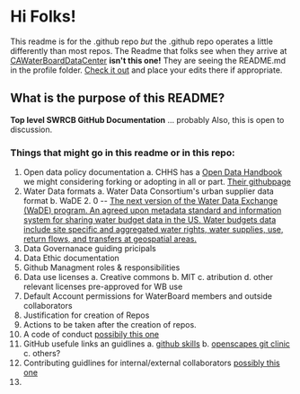 # Hi Folks!

This readme is for the .github repo *but* the .github repo operates a little differently than most repos. The Readme that folks see when they arrive at [CAWaterBoardDataCenter](https://github.com/CAWaterBoardDataCenter/) **isn't this one!** They are seeing the README.md in the profile folder. [Check it out](https://github.com/CAWaterBoardDataCenter/.github/blob/main/profile/README.md) and place your edits there if appropriate.

## What is the purpose of this README?
**Top level SWRCB GitHub Documentation** ... probably
Also, this is open to discussion. 

### Things that might go in this readme or in this repo:
1. Open data policy documentation
	a. CHHS has a [Open Data Handbook](https://chhsdata.github.io/opendatahandbook/) we might considering forking or adopting in all or part.
		[Their githubpage](https://github.com/chhsdata/opendatahandbook)
2. Water Data formats
	a. Water Data Consortium's urban supplier data format
	b. WaDE 2. 0 -- [The next version of the Water Data Exchange (WaDE) program. An agreed upon metadata standard and information system for sharing water budget data in the US. Water budgets data include site specific and aggregated water rights, water supplies, use, return flows, and transfers at geospatial areas.](https://github.com/WSWCWaterDataExchange/WaDE2.0)
3. Data Governanace guiding pricipals
4. Data Ethic documentation
5. Github Managment roles & responsibilities
6. Data use licenses
	a. Creative commons
	b. MIT
	c. atribution
	d. other relevant licenses pre-approved for WB use
7. Default Account permissions for WaterBoard members and outside collaborators
8. Justification for creation of Repos
9. Actions to be taken after the creation of repos.
10. A code of conduct [possibily this one](https://github.com/skills/.github/blob/main/CODE_OF_CONDUCT.md)
11. GitHub usefule links an guidlines
	a. [github skills](https://skills.github.com/)
	b. [openscapes git clinic](https://openscapes.github.io/series/core-lessons/github/github-pub.html)
	c. others?
12. Contributing guidlines for internal/external collaborators [possibly this one](https://github.com/skills/.github/blob/main/CONTRIBUTING.md)
13. 
